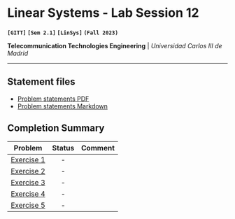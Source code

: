 # **Linear Systems - Lab Session 12**
**`[GITT]` `[Sem 2.1]` `[LinSys]` `(Fall 2023)`**

**Telecommunication Technologies Engineering** | _Universidad Carlos III de Madrid_

---

## Statement files

* [Problem statements PDF](./Instructions.pdf)
* [Problem statements Markdown](./Statements.md)

## Completion Summary

| Problem | Status | Comment
| --- | :---: | --- |
| [Exercise 1][i1] | - | |
| [Exercise 2][i2] | - | |
| [Exercise 3][i3] | - | |
| [Exercise 4][i4] | - | |
| [Exercise 5][i5] | - | |

[i1]: https://github.com/alonso-herreros/uni-linsys-lab4/issues/1
[i2]: https://github.com/alonso-herreros/uni-linsys-lab4/issues/2
[i3]: https://github.com/alonso-herreros/uni-linsys-lab4/issues/3
[i4]: https://github.com/alonso-herreros/uni-linsys-lab4/issues/4
[i5]: https://github.com/alonso-herreros/uni-linsys-lab4/issues/5
